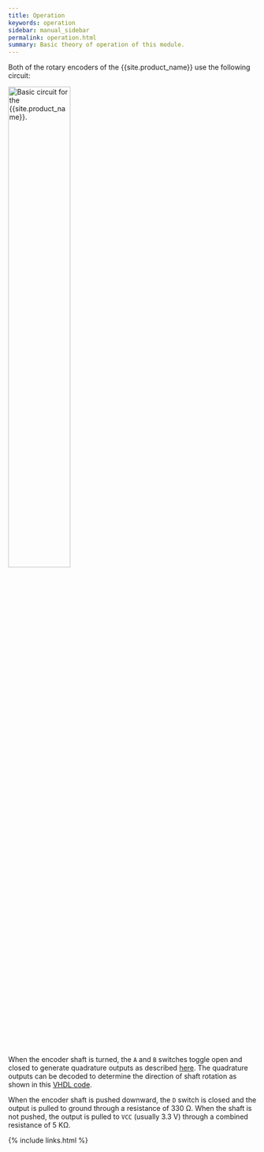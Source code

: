 ```yaml
---
title: Operation
keywords: operation
sidebar: manual_sidebar
permalink: operation.html
summary: Basic theory of operation of this module.
---
```


Both of the rotary encoders of the {{site.product_name}} use the following circuit:

<img src="images/circuit.png" alt="Basic circuit for the {{site.product_name}}." style="width:50%;" class="center-it"/>

When the encoder shaft is turned, the `A` and `B` switches toggle open and closed
to generate quadrature outputs as described [here](https://en.wikipedia.org/wiki/Rotary_encoder#Incremental_rotary_encoder).
The quadrature outputs can be decoded to determine the direction of shaft rotation
as shown in this [VHDL code](https://github.com/xesscorp/VHDL_Lib/blob/master/RotaryEncoder.vhd).

When the encoder shaft is pushed downward, the `D` switch is closed and the
output is pulled to ground through a resistance of 330&nbsp;&Omega;.
When the shaft is not pushed, the output is pulled to `VCC` (usually 3.3&nbsp;V)
through a combined resistance of 5&nbsp;K&Omega;.


{% include links.html %}

